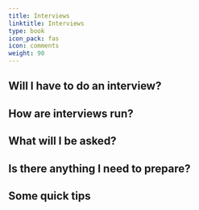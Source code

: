 ```yaml
---
title: Interviews
linktitle: Interviews
type: book
icon_pack: fas
icon: comments
weight: 90
---
```


## Will I have to do an interview?

## How are interviews run?

## What will I be asked?

## Is there anything I need to prepare?

## Some quick tips
